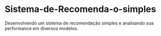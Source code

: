 # Sistema-de-Recomenda-o-simples
Desenvolvendo um sistema de recomendação simples e analisando sua performance em diversos modelos.
